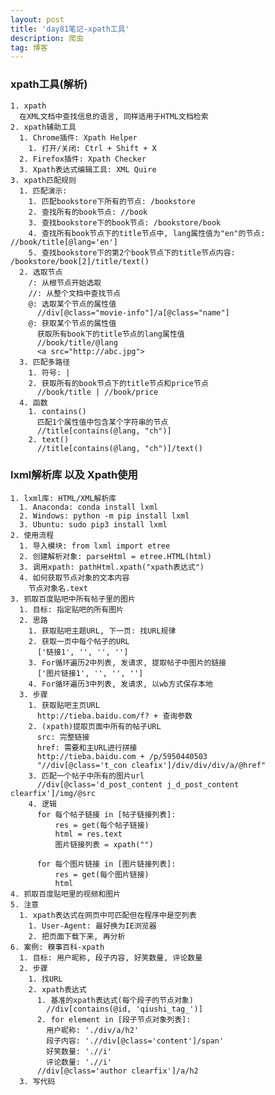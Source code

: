 ```yaml
---
layout: post
title: 'day81笔记-xpath工具'
description: 爬虫
tag: 博客
---     
```

### xpath工具(解析)
    1. xpath
      在XML文档中查找信息的语言, 同样适用于HTML文档检索
    2. xpath辅助工具
      1. Chrome插件: Xpath Helper
        1. 打开/关闭: Ctrl + Shift + X
      2. Firefox插件: Xpath Checker
      3. Xpath表达式编辑工具: XML Quire
    3. xpath匹配规则
      1. 匹配演示:
        1. 匹配bookstore下所有的节点: /bookstore
        2. 查找所有的book节点: //book
        3. 查找bookstore下的book节点: /bookstore/book
        4. 查找所有book节点下的title节点中, lang属性值为"en"的节点: //book/title[@lang='en']
        5. 查找bookstore下的第2个book节点下的title节点内容: /bookstore/book[2]/title/text()
      2. 选取节点
        /: 从根节点开始选取
        //: 从整个文档中查找节点
        @: 选取某个节点的属性值
          //div[@class="movie-info"]/a[@class="name"]
        @: 获取某个节点的属性值
          获取所有book下的title节点的lang属性值
          //book/title/@lang
          <a src="http://abc.jpg">
      3. 匹配多路径
        1. 符号: |
        2. 获取所有的book节点下的title节点和price节点
          //book/title | //book/price
      4. 函数
        1. contains()
          匹配1个属性值中包含某个字符串的节点
          //title[contains(@lang, "ch")]
        2. text()
          //title[contains(@lang, "ch")]/text()

### lxml解析库 以及 Xpath使用
    1. lxml库: HTML/XML解析库
      1. Anaconda: conda install lxml
      2. Windows: python -m pip install lxml
      3. Ubuntu: sudo pip3 install lxml
    2. 使用流程
      1. 导入模块: from lxml import etree
      2. 创建解析对象: parseHtml = etree.HTML(html)
      3. 调用xpath: pathHtml.xpath("xpath表达式")
      4. 如何获取节点对象的文本内容
        节点对象名.text
    3. 抓取百度贴吧中所有帖子里的图片
      1. 目标: 指定贴吧的所有图片
      2. 思路
        1. 获取贴吧主题URL, 下一页: 找URL规律
        2. 获取一页中每个帖子的URL
          ['链接1', '', '', '']
        3. For循环遍历2中列表, 发请求, 提取帖子中图片的链接
          ['图片链接1', '', '', '']
        4. For循环遍历3中列表, 发请求, 以wb方式保存本地
      3. 步骤
        1. 获取贴吧主页URL
          http://tieba.baidu.com/f? + 查询参数
        2. (xpath)提取页面中所有的帖子URL
          src: 完整链接
          href: 需要和主URL进行拼接
          http://tieba.baidu.com + /p/5950440503
          "//div[@class='t_con cleafix']/div/div/div/a/@href"
        3. 匹配一个帖子中所有的图片url
          //div[@class='d_post_content j_d_post_content clearfix']/img/@src
        4. 逻辑
          for 每个帖子链接 in [帖子链接列表]:
              res = get(每个帖子链接)
              html = res.text
              图片链接列表 = xpath("")

          for 每个图片链接 in [图片链接列表]:
              res = get(每个图片链接)
              html
    4. 抓取百度贴吧里的视频和图片
    5. 注意
      1. xpath表达式在网页中可匹配但在程序中是空列表
        1. User-Agent: 最好换为IE浏览器
        2. 把页面下载下来, 再分析
    6. 案例: 糗事百科-xpath
      1. 目标: 用户昵称, 段子内容, 好笑数量, 评论数量
      2. 步骤
        1. 找URL
        2. xpath表达式
          1. 基准的xpath表达式(每个段子的节点对象)
            //div[contains(@id, 'qiushi_tag_')]
          2. for element in [段子节点对象列表]:
            用户昵称: './div/a/h2'
            段子内容: './/div[@class='content']/span'
            好笑数量: './/i'
            评论数量: './/i'
          //div[@class='author clearfix']/a/h2
      3. 写代码
